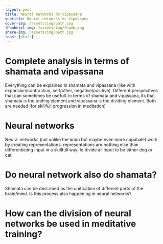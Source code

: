 ```yaml
---
layout: post
title: Neural networks do Vipassana
subtitle: Neural networks do Vipassana
cover-img: /assets/img/path.jpg
thumbnail-img: /assets/img/thumb.png
share-img: /assets/img/path.jpg
tags: [draft]
---
```


# Complete analysis in terms of shamata and vipassana
Everything can be explained in shamata and vipassana (like with expansion/contraction, self/other, negative/positive). Different perspecitves that can sometimes be usefull. In terms of shamata and vipassana, its that shamata is the unifing element and vipassana is the dividing element. Both are needed (for skillfull progression in meditation)

# Neural networks
Neural networks (not unlike the brain but maybe even more capabale) work by creating representations. representations are nothing else than differentiating input in a skillfull way. Ie divide all input to be either dog or cat. 


# Do neural network also do shamata?
Shamata can be described as the unification of different parts of the brain/mind. Is this process also happening in neural networks?

# How can the division of neural networks be used in meditative training?


